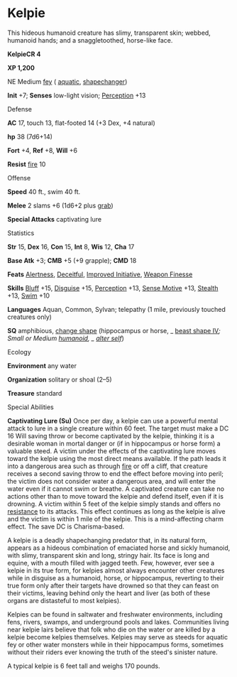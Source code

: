 # Kelpie

This hideous humanoid creature has slimy, transparent skin; webbed, humanoid hands; and a snaggletoothed, horse-like face.

**KelpieCR 4**

**XP 1,200**

NE Medium [fey](monsters/creatureTypes.md#_fey) ( [aquatic](monsters/creatureTypes.md#_aquatic-subtype), [shapechanger](monsters/creatureTypes.md#_shapechanger-subtype))

**Init** +7; **Senses** low-light vision; [Perception](additionalMonsters/../skills/perception.md#_perception) +13

Defense

**AC** 17, touch 13, flat-footed 14 (+3 Dex, +4 natural)

**hp** 38 (7d6+14)

**Fort** +4, **Ref** +8, **Will** +6

**Resist** [fire](monsters/creatureTypes.md#_fire-subtype) 10

Offense

**Speed** 40 ft., swim 40 ft.

**Melee** 2 slams +6 (1d6+2 plus [grab](monsters/universalMonsterRules.md#_grab))

**Special Attacks** captivating lure

Statistics

**Str** 15, **Dex** 16, **Con** 15, **Int** 8, **Wis** 12, **Cha** 17

**Base Atk** +3; **CMB** +5 (+9 grapple); **CMD** 18

**Feats** [Alertness](additionalMonsters/../feats.md#_alertness), [Deceitful](additionalMonsters/../feats.md#_deceitful), [Improved Initiative](additionalMonsters/../feats.md#_improved-initiative), [Weapon Finesse](additionalMonsters/../feats.md#_weapon-finesse)

**Skills** [Bluff](additionalMonsters/../skills/bluff.md#_bluff) +15, [Disguise](additionalMonsters/../skills/disguise.md#_disguise) +15, [Perception](additionalMonsters/../skills/perception.md#_perception) +13, [Sense Motive](additionalMonsters/../skills/senseMotive.md#_sense-motive) +13, [Stealth](additionalMonsters/../skills/stealth.md#_stealth) +13, [Swim](additionalMonsters/../skills/swim.md#_swim) +10

**Languages** Aquan, Common, Sylvan; telepathy (1 mile, previously touched creatures only)

**SQ** amphibious, [change shape](monsters/universalMonsterRules.md#_change-shape) (hippocampus or horse, _ [beast shape IV](additionalMonsters/../spells/beastShape.md#_beast-shape-iv)_; Small or Medium [humanoid](monsters/creatureTypes.md#_humanoid), _ [alter self](additionalMonsters/../spells/alterSelf.md#_alter-self)_)

Ecology

**Environment** any water

**Organization** solitary or shoal (2–5)

**Treasure** standard

Special Abilities

**Captivating Lure (Su)** Once per day, a kelpie can use a powerful mental attack to lure in a single creature within 60 feet. The target must make a DC 16 Will saving throw or become captivated by the kelpie, thinking it is a desirable woman in mortal danger or (if in hippocampus or horse form) a valuable steed. A victim under the effects of the captivating lure moves toward the kelpie using the most direct means available. If the path leads it into a dangerous area such as through [fire](monsters/creatureTypes.md#_fire-subtype) or off a cliff, that creature receives a second saving throw to end the effect before moving into peril; the victim does not consider water a dangerous area, and will enter the water even if it cannot swim or breathe. A captivated creature can take no actions other than to move toward the kelpie and defend itself, even if it is drowning. A victim within 5 feet of the kelpie simply stands and offers no [resistance](monsters/universalMonsterRules.md#_resistance) to its attacks. This effect continues as long as the kelpie is alive and the victim is within 1 mile of the kelpie. This is a mind-affecting charm effect. The save DC is Charisma-based.

A kelpie is a deadly shapechanging predator that, in its natural form, appears as a hideous combination of emaciated horse and sickly humanoid, with slimy, transparent skin and long, stringy hair. Its face is long and equine, with a mouth filled with jagged teeth. Few, however, ever see a kelpie in its true form, for kelpies almost always encounter other creatures while in disguise as a humanoid, horse, or hippocampus, reverting to their true form only after their targets have drowned so that they can feast on their victims, leaving behind only the heart and liver (as both of these organs are distasteful to most kelpies).

Kelpies can be found in saltwater and freshwater environments, including fens, rivers, swamps, and underground pools and lakes. Communities living near kelpie lairs believe that folk who die on the water or are killed by a kelpie become kelpies themselves. Kelpies may serve as steeds for aquatic fey or other water monsters while in their hippocampus forms, sometimes without their riders ever knowing the truth of the steed's sinister nature.

A typical kelpie is 6 feet tall and weighs 170 pounds.


